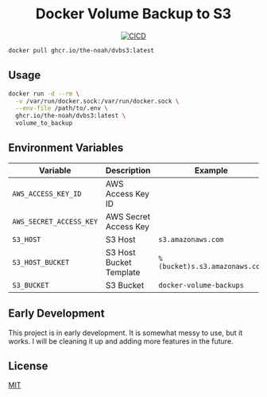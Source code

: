 <div align="center">

# **D**ocker **V**olume **B**ackup to **S3**

[![CICD](https://github.com/The-Noah/dvbs3/actions/workflows/cicd.yml/badge.svg)](https://github.com/The-Noah/dvbs3/actions/workflows/cicd.yml)

</div>

```bash
docker pull ghcr.io/the-noah/dvbs3:latest
```

## Usage

```bash
docker run -d --rm \
  -v /var/run/docker.sock:/var/run/docker.sock \
  --env-file /path/to/.env \
  ghcr.io/the-noah/dvbs3:latest \
  volume_to_backup
```

## Environment Variables

| Variable | Description | Example |
| --- | --- | --- |
| `AWS_ACCESS_KEY_ID` | AWS Access Key ID | |
| `AWS_SECRET_ACCESS_KEY` | AWS Secret Access Key | |
| `S3_HOST` | S3 Host | `s3.amazonaws.com` |
| `S3_HOST_BUCKET` | S3 Host Bucket Template | `%(bucket)s.s3.amazonaws.com` |
| `S3_BUCKET` | S3 Bucket | `docker-volume-backups` |

## Early Development

This project is in early development. It is somewhat messy to use, but it works. I will be cleaning it up and adding more features in the future.

## License

[MIT](LICENSE)
